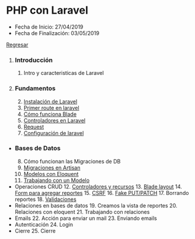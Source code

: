 # PHP con Laravel
- Fecha de Inicio: 27/04/2019
- Fecha de Finalización: 03/05/2019

[Regresar](../../)

1. ### Introducción
   01. Intro y caracteristicas de Laravel
2. ### Fundamentos
   02. [Instalación de Laravel](./02_instalando_laravel.md)
   03. [Primer route en laravel](./03_prime_route_laravel.md)
   04. [Cómo funciona Blade](./04_blade.md)
   05. [Controladores en Laravel](./05_controladores_laravel.md)
   06. [Request](./06_request.md)
   07. [Configuración de laravel](./07_env_laravel.md)
- ### Bases de Datos
   08. Cómo funcionan las Migraciones de DB
   09. [Migraciones en Artisan](./09_migraciones_artisan.md)
   10. [Modelos con Eloquent](./10_elloquent_models.md)
   11. [Trabajando con un Modelo](./11_migrate_table.md)
- Operaciones CRUD
   12. [Controladores y recursos](./12_controllers_resource.md)
   13. [Blade layout](./13_blade_layout.md)
   14. [Form para agregar reportes](./14_form_blade.md)
   15. [CSRF](./15_csrf_create.md)
   16. [Fake PUT/PATCH](./16_fake_put.md)
   17. Borrando reportes
   18. [Validaciones](./18_request_validate.md)
- Relaciones en bases de datos
   19. Creamos la vista de reportes
   20. Relaciones con eloquent
   21. Trabajando con relaciones
- Emails
   22. Acción para enviar un mail
   23. Enviando emails
- Autenticación
   24. Login
- Cierre
   25. Cierre
